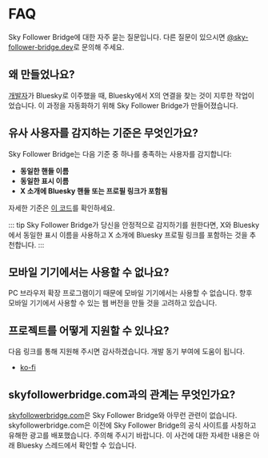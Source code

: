 # FAQ

Sky Follower Bridge에 대한 자주 묻는 질문입니다. 다른 질문이 있으시면 [@sky-follower-bridge.dev](https://bsky.app/profile/sky-follower-bridge.dev)로 문의해 주세요.

## 왜 만들었나요?

[개발자](https://bsky.app/profile/kawamataryo.bsky.social)가 Bluesky로 이주했을 때, Bluesky에서 X의 연결을 찾는 것이 지루한 작업이었습니다. 이 과정을 자동화하기 위해 Sky Follower Bridge가 만들어졌습니다.

## 유사 사용자를 감지하는 기준은 무엇인가요?

Sky Follower Bridge는 다음 기준 중 하나를 충족하는 사용자를 감지합니다:

- **동일한 핸들 이름**
- **동일한 표시 이름**
- **X 소개에 Bluesky 핸들 또는 프로필 링크가 포함됨**

자세한 기준은 [이 코드](https://github.com/kawamataryo/sky-follower-bridge/blob/main/src/lib/bskyHelpers.ts)를 확인하세요.

::: tip
Sky Follower Bridge가 당신을 안정적으로 감지하기를 원한다면, X와 Bluesky에서 동일한 표시 이름을 사용하고 X 소개에 Bluesky 프로필 링크를 포함하는 것을 추천합니다.
:::

## 모바일 기기에서는 사용할 수 없나요?

PC 브라우저 확장 프로그램이기 때문에 모바일 기기에서는 사용할 수 없습니다. 향후 모바일 기기에서 사용할 수 있는 웹 버전을 만들 것을 고려하고 있습니다.

## 프로젝트를 어떻게 지원할 수 있나요?

다음 링크를 통해 지원해 주시면 감사하겠습니다. 개발 동기 부여에 도움이 됩니다.

- [ko-fi](https://ko-fi.com/kawamataryo)

## skyfollowerbridge.com과의 관계는 무엇인가요?

<a href="skyfollowerbridge.com" target="_blank" rel="noopener noreferrer nofollow">skyfollowerbridge.com</a>은 Sky Follower Bridge와 아무런 관련이 없습니다. skyfollowerbridge.com은 이전에 Sky Follower Bridge의 공식 사이트를 사칭하고 유해한 광고를 배포했습니다. 주의해 주시기 바랍니다. 이 사건에 대한 자세한 내용은 아래 Bluesky 스레드에서 확인할 수 있습니다.

<SpamSiteEmbed /> 
